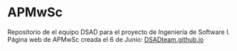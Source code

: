 # APMwSc
Repositorio de el equipo DSAD para el proyecto de Ingeniería de Software I.
Página web de APMwSc creada el 6 de Junio: 
[DSADteam.github.io](http://dsadteam.github.io)
